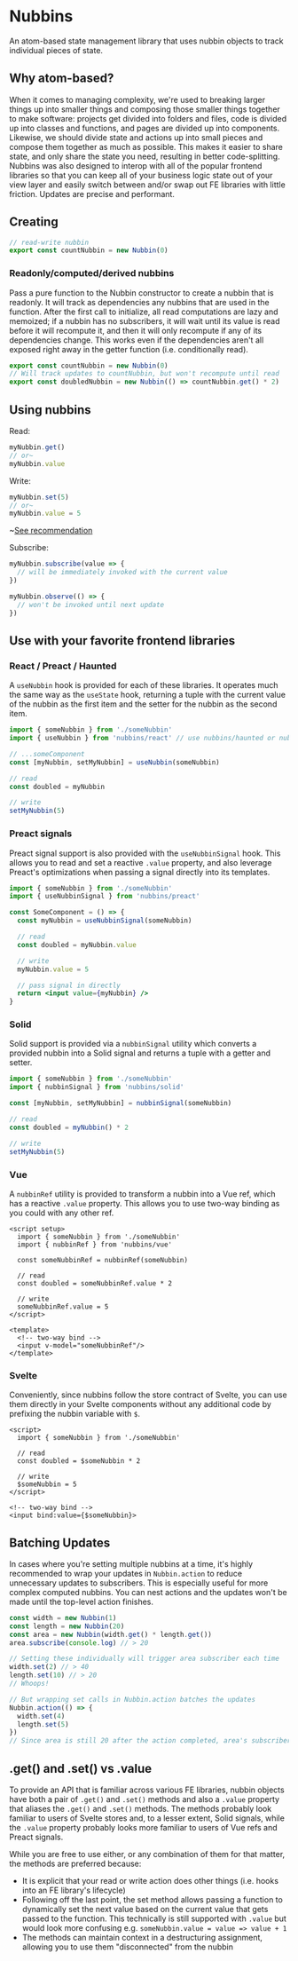 # Nubbins

An atom-based state management library that uses nubbin objects to track individual pieces of state.

## Why atom-based?

When it comes to managing complexity, we're used to breaking larger things up into smaller things and composing those smaller things together to make software: projects get divided into folders and files, code is divided up into classes and functions, and pages are divided up into components. Likewise, we should divide state and actions up into small pieces and compose them together as much as possible. This makes it easier to share state, and only share the state you need, resulting in better code-splitting. Nubbins was also designed to interop with all of the popular frontend libraries so that you can keep all of your business logic state out of your view layer and easily switch between and/or swap out FE libraries with little friction. Updates are precise and performant. 


## Creating

```typescript
// read-write nubbin
export const countNubbin = new Nubbin(0)
```

### Readonly/computed/derived nubbins

Pass a pure function to the Nubbin constructor to create a nubbin that is readonly. It will track as dependencies any nubbins that are used in the function. After the first call to initialize, all read computations are lazy and memoized; if a nubbin has no subscribers, it will wait until its value is read before it will recompute it, and then it will only recompute if any of its dependencies change. This works even if the dependencies aren't all exposed right away in the getter function (i.e. conditionally read).

```typescript
export const countNubbin = new Nubbin(0)
// Will track updates to countNubbin, but won't recompute until read
export const doubledNubbin = new Nubbin(() => countNubbin.get() * 2)
```

## Using nubbins

Read:

```typescript
myNubbin.get()
// or~
myNubbin.value
```

Write:

```typescript
myNubbin.set(5)
// or~
myNubbin.value = 5
```

~[See recommendation](#get-and-set-vs-value)

Subscribe:

```typescript
myNubbin.subscribe(value => {
  // will be immediately invoked with the current value
})

myNubbin.observe(() => {
  // won't be invoked until next update
})
```

## Use with your favorite frontend libraries

### React / Preact / Haunted

A `useNubbin` hook is provided for each of these libraries. It operates much the same way as the `useState` hook, returning a tuple with the current value of the nubbin as the first item and the setter for the nubbin as the second item.

```typescript
import { someNubbin } from './someNubbin'
import { useNubbin } from 'nubbins/react' // use nubbins/haunted or nubbins/preact for their respective versions

// ...someComponent
const [myNubbin, setMyNubbin] = useNubbin(someNubbin)

// read
const doubled = myNubbin

// write
setMyNubbin(5)
```

### Preact signals

Preact signal support is also provided with the `useNubbinSignal` hook. This allows you to read and set a reactive `.value` property, and also leverage Preact's optimizations when passing a signal directly into its templates.

```jsx
import { someNubbin } from './someNubbin'
import { useNubbinSignal } from 'nubbins/preact'

const SomeComponent = () => {
  const myNubbin = useNubbinSignal(someNubbin)

  // read
  const doubled = myNubbin.value

  // write
  myNubbin.value = 5

  // pass signal in directly
  return <input value={myNubbin} />
}
```

### Solid

Solid support is provided via a `nubbinSignal` utility which converts a provided nubbin into a Solid signal and returns a tuple with a getter and setter.

```typescript
import { someNubbin } from './someNubbin'
import { nubbinSignal } from 'nubbins/solid'

const [myNubbin, setMyNubbin] = nubbinSignal(someNubbin)

// read
const doubled = myNubbin() * 2

// write
setMyNubbin(5)
```

### Vue

A `nubbinRef` utility is provided to transform a nubbin into a Vue ref, which has a reactive `.value` property. This allows you to use two-way binding as you could with any other ref.

```vue
<script setup>
  import { someNubbin } from './someNubbin'
  import { nubbinRef } from 'nubbins/vue'

  const someNubbinRef = nubbinRef(someNubbin)

  // read
  const doubled = someNubbinRef.value * 2

  // write
  someNubbinRef.value = 5
</script>

<template>
  <!-- two-way bind -->
  <input v-model="someNubbinRef"/>
</template>
```

### Svelte

Conveniently, since nubbins follow the store contract of Svelte, you can use them directly in your Svelte components without any additional code by prefixing the nubbin variable with `$`.

```svelte
<script>
  import { someNubbin } from './someNubbin'

  // read
  const doubled = $someNubbin * 2

  // write
  $someNubbin = 5
</script>

<!-- two-way bind -->
<input bind:value={$someNubbin}>
```

## Batching Updates

In cases where you're setting multiple nubbins at a time, it's highly recommended to wrap your updates in `Nubbin.action` to reduce unnecessary updates to subscribers. This is especially useful for more complex computed nubbins. You can nest actions and the updates won't be made until the top-level action finishes. 

```typescript
const width = new Nubbin(1)
const length = new Nubbin(20)
const area = new Nubbin(width.get() * length.get())
area.subscribe(console.log) // > 20

// Setting these individually will trigger area subscriber each time
width.set(2) // > 40
length.set(10) // > 20
// Whoops!

// But wrapping set calls in Nubbin.action batches the updates
Nubbin.action(() => {
  width.set(4)
  length.set(5)
})
// Since area is still 20 after the action completed, area's subscribers won't be updated
```

## .get() and .set() vs .value

[](#methods-vs-property)To provide an API that is familiar across various FE libraries, nubbin objects have both a pair of `.get()` and `.set()` methods and also a `.value` property that aliases the `.get()` and `.set()` methods. The methods probably look familiar to users of Svelte stores and, to a lesser extent, Solid signals, while the `.value` property probably looks more familiar to users of Vue refs and Preact signals.

While you are free to use either, or any combination of them for that matter, the methods are preferred because:

- It is explicit that your read or write action does other things (i.e. hooks into an FE library's lifecycle)
- Following off the last point, the set method allows passing a function to dynamically set the next value based on the current value that gets passed to the function. This technically is still supported with `.value` but would look more confusing e.g. `someNubbin.value = value => value + 1`
- The methods can maintain context in a destructuring assignment, allowing you to use them "disconnected" from the nubbin
